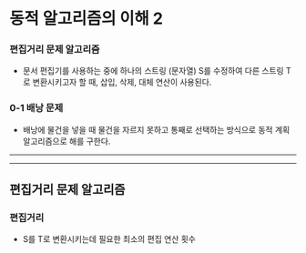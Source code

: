 # 동적 알고리즘의 이해 2

### 편집거리 문제 알고리즘

- 문서 편집기를 사용하는 중에 하나의 스트링 (문자열) S를 수정하여 다른 스트링 T로 변환시키고자 할 때, 삽입, 삭제, 대체 연산이 사용된다.

### 0-1 배낭 문제

- 배낭에 물건을 넣을 때 물건을 자르지 못하고 통째로 선택하는 방식으로 동적 계획 알고리즘으로 해를 구한다.

---

---

## 편집거리 문제 알고리즘

### 편집거리

- S를 T로 변환시키는데 필요한 최소의 편집 연산 횟수
